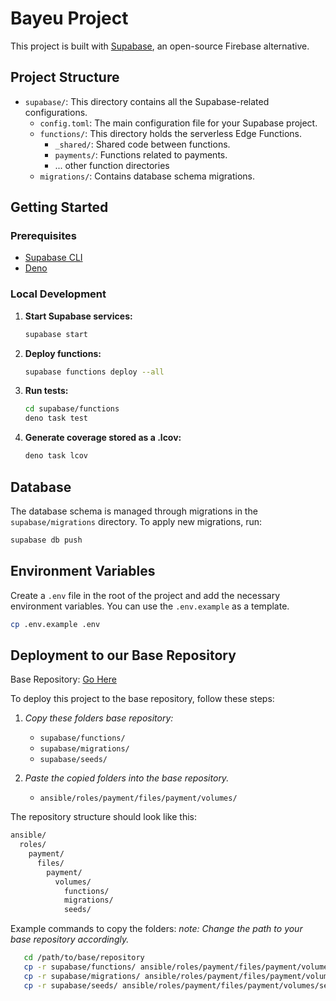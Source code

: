 # Bayeu Project

This project is built with [Supabase](https://supabase.io/), an open-source Firebase alternative.

## Project Structure

- `supabase/`: This directory contains all the Supabase-related configurations.
  - `config.toml`: The main configuration file for your Supabase project.
  - `functions/`: This directory holds the serverless Edge Functions.
    - `_shared/`: Shared code between functions.
    - `payments/`: Functions related to payments.
    - ... other function directories
  - `migrations/`: Contains database schema migrations.

## Getting Started

### Prerequisites

- [Supabase CLI](https://supabase.com/docs/guides/cli)
- [Deno](https://deno.land/)

### Local Development

1. **Start Supabase services:**

   ```bash
   supabase start
   ```

2. **Deploy functions:**

   ```bash
   supabase functions deploy --all
   ```

3. **Run tests:**

   ```bash
   cd supabase/functions
   deno task test
   ```

4. **Generate coverage stored as a .lcov:**

   ```bash
   deno task lcov
   ```

## Database

The database schema is managed through migrations in the `supabase/migrations` directory. To apply new migrations, run:

```bash
supabase db push
```

## Environment Variables

Create a `.env` file in the root of the project and add the necessary environment variables. You can use the `.env.example` as a template.

```bash
cp .env.example .env
```

## Deployment to our Base Repository

Base Repository: [Go Here]("https://github.com/peltops/base")

To deploy this project to the base repository, follow these steps:

1. *Copy these folders base repository:*
   - `supabase/functions/`
   - `supabase/migrations/`
   - `supabase/seeds/`

2. *Paste the copied folders into the base repository.*
   - `ansible/roles/payment/files/payment/volumes/`
  
  The repository structure should look like this:

   ``` bash
   ansible/
     roles/
       payment/
         files/
           payment/
             volumes/
               functions/
               migrations/
               seeds/
   ```

Example commands to copy the folders:
*note: Change the path to your base repository accordingly.*

   ```bash
      cd /path/to/base/repository
      cp -r supabase/functions/ ansible/roles/payment/files/payment/volumes/functions/
      cp -r supabase/migrations/ ansible/roles/payment/files/payment/volumes/migrations/
      cp -r supabase/seeds/ ansible/roles/payment/files/payment/volumes/seeds/
   ```
